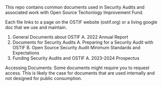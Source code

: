 This repo contains common documents used in Security Audits and associated work with Open Source Techonlogy Improvement Fund. 

Each file links to a page on the OSTIF website (ostif.org) or a living google doc that we use and maintain. 
 
1. General Documents about OSTIF
  A. 2022 Annual Report
2. Documents for Security Audits 
  A. Preparing for a Security Audit with OSTIF
  B. Open Source Security Audit Minimum Standards and Expectations
3. Funding Security Audits and OSTIF
  A. 2023-2024 Prospectus



Accessing Documents: Some documents might require you to request access. This is likely the case for documents that are used internally and not designed for public consumption. 
